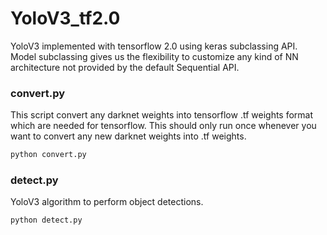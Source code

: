# YoloV3_tf2.0

YoloV3 implemented with tensorflow 2.0 using keras subclassing API. Model subclassing gives us the flexibility to customize any kind of NN architecture not provided by the default Sequential API.

### convert.py

This script convert any darknet weights into tensorflow .tf weights format which are needed for tensorflow.
This should only run once whenever you want to convert any new darknet weights into .tf weights.

```Bash
python convert.py
```

### detect.py
YoloV3 algorithm to perform object detections.

```Bash
python detect.py
```